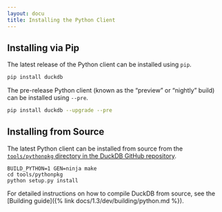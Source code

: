 ```yaml
---
layout: docu
title: Installing the Python Client
---
```


## Installing via Pip

The latest release of the Python client can be installed using `pip`.

```bash
pip install duckdb
```

The pre-release Python client (known as the “preview” or “nightly” build) can be installed using `--pre`.

```bash
pip install duckdb --upgrade --pre
```

## Installing from Source

The latest Python client can be installed from source from the [`tools/pythonpkg` directory in the DuckDB GitHub repository](https://github.com/duckdb/duckdb/tree/main/tools/pythonpkg).

```batch
BUILD_PYTHON=1 GEN=ninja make
cd tools/pythonpkg
python setup.py install
```

For detailed instructions on how to compile DuckDB from source, see the [Building guide]({% link docs/1.3/dev/building/python.md %}).
